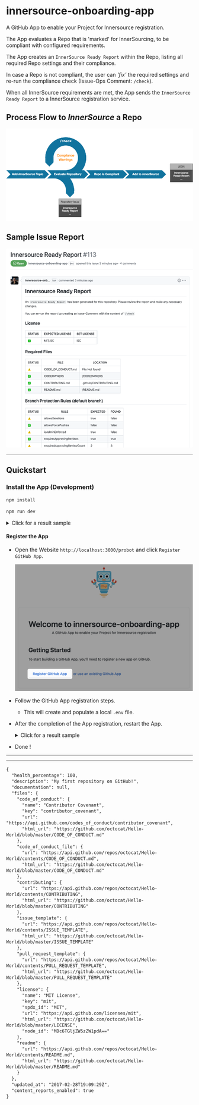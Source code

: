 # innersource-onboarding-app

A GitHub App to enable your Project for Innersource registration.

The App evaluates a Repo that is 'marked' for InnerSourcing, to be compliant with configured requirements.

The App creates an `InnerSource Ready Report` within the Repo, listing all required Repo settings and their compliance.

In case a Repo is not compliant, the user can *'fix'* the required settings and re-run the compliance check (Issue-Ops Comment: `/check`).

When all InnerSource requirements are met, the App sends the `InnerSource Ready Report` to a InnerSource registration service.

## Process Flow to *InnerSource* a Repo

![processflow](docs/images/processflow.png)

## Sample Issue Report

![issue-report-sample.png](docs/images/issue-report-sample.png)

---

## Quickstart

### Install the App (Development)

```bash
npm install
```

```bash
npm run dev
```

<details><summary>Click for a result sample</summary>

```bash
> innersource-onboarding-app@1.0.0 dev
> nodemon --exec "npm start"

[nodemon] 2.0.4
[nodemon] to restart at any time, enter `rs`
[nodemon] watching path(s): *.*
[nodemon] watching extensions: js,mjs,json
[nodemon] starting `npm start`

> innersource-onboarding-app@1.0.0 start
> probot run ./src/index.js

INFO (probot): 
INFO (probot): Welcome to Probot!
INFO (probot): Probot is in setup mode, webhooks cannot be received and
INFO (probot): custom routes will not work until APP_ID and PRIVATE_KEY
INFO (probot): are configured in .env.
INFO (probot): Please follow the instructions at http://localhost:3000 to configure .env.
INFO (probot): Once you are done, restart the server.
INFO (probot): 
INFO (server): Running Probot v12.2.8 (Node.js: v18.8.0)
INFO (server): Listening on http://localhost:3000
```

</details>

#### Register the App

- Open the Website `http://localhost:3000/probot` and click `Register GitHub App`.

    ![register](docs/images/register-app.png)

- Follow the GitHub App registration steps.
    - This will create and populate a local `.env` file.

- After the completion of the App registration, restart the App.

    <details><summary>Click for a result sample</summary>

    ```bash
    > innersource-onboarding-app@1.0.0 dev
    > nodemon --exec "npm start"

    [nodemon] 2.0.4
    [nodemon] to restart at any time, enter `rs`
    [nodemon] watching path(s): *.*
    [nodemon] watching extensions: js,mjs,json
    [nodemon] starting `npm start`

    > innersource-onboarding-app@1.0.0 start
    > probot run ./src/index.js

    INFO (probot): Yay, the app was loaded!
    INFO (probot): Loading App Config file
    INFO (server): Running Probot v12.2.8 (Node.js: v18.8.0)
    INFO (server): Forwarding https://smee.io/iN1tiq9QDrR9sr to http://localhost:3000/
    INFO (server): Listening on http://localhost:3000
    INFO (server): Connected
    ```

    </details>
- Done !


---
---

```
{
  "health_percentage": 100,
  "description": "My first repository on GitHub!",
  "documentation": null,
  "files": {
    "code_of_conduct": {
      "name": "Contributor Covenant",
      "key": "contributor_covenant",
      "url": "https://api.github.com/codes_of_conduct/contributor_covenant",
      "html_url": "https://github.com/octocat/Hello-World/blob/master/CODE_OF_CONDUCT.md"
    },
    "code_of_conduct_file": {
      "url": "https://api.github.com/repos/octocat/Hello-World/contents/CODE_OF_CONDUCT.md",
      "html_url": "https://github.com/octocat/Hello-World/blob/master/CODE_OF_CONDUCT.md"
    },
    "contributing": {
      "url": "https://api.github.com/repos/octocat/Hello-World/contents/CONTRIBUTING",
      "html_url": "https://github.com/octocat/Hello-World/blob/master/CONTRIBUTING"
    },
    "issue_template": {
      "url": "https://api.github.com/repos/octocat/Hello-World/contents/ISSUE_TEMPLATE",
      "html_url": "https://github.com/octocat/Hello-World/blob/master/ISSUE_TEMPLATE"
    },
    "pull_request_template": {
      "url": "https://api.github.com/repos/octocat/Hello-World/contents/PULL_REQUEST_TEMPLATE",
      "html_url": "https://github.com/octocat/Hello-World/blob/master/PULL_REQUEST_TEMPLATE"
    },
    "license": {
      "name": "MIT License",
      "key": "mit",
      "spdx_id": "MIT",
      "url": "https://api.github.com/licenses/mit",
      "html_url": "https://github.com/octocat/Hello-World/blob/master/LICENSE",
      "node_id": "MDc6TGljZW5zZW1pdA=="
    },
    "readme": {
      "url": "https://api.github.com/repos/octocat/Hello-World/contents/README.md",
      "html_url": "https://github.com/octocat/Hello-World/blob/master/README.md"
    }
  },
  "updated_at": "2017-02-28T19:09:29Z",
  "content_reports_enabled": true
}
```